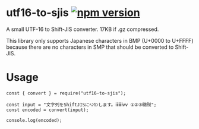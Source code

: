# utf16-to-sjis [![npm version](https://badge.fury.io/js/utf16-to-sjis.svg)](https://badge.fury.io/js/utf16-to-sjis)
A small UTF-16 to Shift-JIS converter. 17KB if .gz compressed.

This library only supports Japanese characters in BMP (U+0000 to U+FFFF) because there are no characters in SMP that should be converted to Shift-JIS.

# Usage

```
const { convert } = require("utf16-to-sjis");

const input = "文字列をShiftJISにﾍﾝｶﾝします。ⅰⅱⅲⅳⅴ ①②③㍼㍻";
const encoded = convert(input);

console.log(encoded);
```
